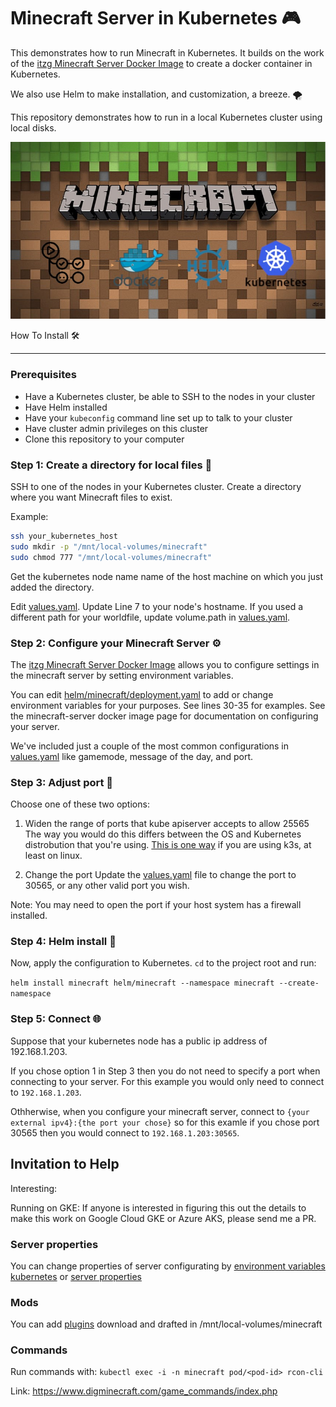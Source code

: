 Minecraft Server in Kubernetes 🎮
==============

This demonstrates how to run Minecraft in Kubernetes. It builds on the work of 
the [itzg Minecraft Server Docker Image](https://hub.docker.com/r/itzg/minecraft-server/) 
to create a docker container in Kubernetes.

We also use Helm to make installation, and customization, a breeze. 🌪️

This repository demonstrates how to run in a local Kubernetes cluster using
local disks. 

![header](./assets/header.jpg)

How To Install 🛠️

------

### Prerequisites 
* Have a Kubernetes cluster, be able to SSH to the nodes in your cluster
* Have Helm installed
* Have your `kubeconfig` command line set up to talk to your cluster
* Have cluster admin privileges on this cluster
* Clone this repository to your computer

### Step 1: Create a directory for local files 📁

SSH to one of the nodes in your Kubernetes cluster. Create a directory where you want Minecraft files to exist.

Example:

```bash
ssh your_kubernetes_host
sudo mkdir -p "/mnt/local-volumes/minecraft"
sudo chmod 777 "/mnt/local-volumes/minecraft"
```

Get the kubernetes node name name of the host machine
on which you just added the directory.

Edit [values.yaml](helm/minecraft/values.yaml#L7). Update Line 7 to your node's hostname.
If you used a different path for your worldfile, update volume.path in [values.yaml](helm/minecraft/values.yaml#L17).

### Step 2: Configure your Minecraft Server ⚙️

The [itzg Minecraft Server Docker Image](https://hub.docker.com/r/itzg/minecraft-server/) 
allows you to configure settings in the minecraft
server by setting environment variables. 

You can edit [helm/minecraft/deployment.yaml](helm/minecraft/templates/deployment.yaml#L1) to add or
change environment variables for your purposes. See lines 30-35 for examples. See the minecraft-server docker image page for documentation on configuring your server.

We've included just a couple of the most common configurations in [values.yaml](helm/minecraft/values.yaml#L10) like gamemode, message of the day, and port.

### Step 3: Adjust port 🔧

Choose one of these two options:

1. Widen the range of ports that kube apiserver accepts to allow 25565
The way you would do this differs between the OS and Kubernetes distrobution that you're using.
[This is one way](https://github.com/k3s-io/k3s/issues/444#issuecomment-751653917) if you are using k3s, at least on linux.

2. Change the port
Update the [values.yaml](helm/minecraft/values.yaml) file to change the port to 30565, or any other valid port you wish.

Note: You may need to open the port if your host system has a firewall installed.

### Step 4: Helm install 🚀

Now, apply the configuration to Kubernetes. `cd` to the project root and run:

`helm install minecraft helm/minecraft --namespace minecraft --create-namespace`


### Step 5: Connect 🌐

Suppose that your kubernetes node has a public ip address of 192.168.1.203.

If you chose option 1 in Step 3 then you do not need to specify a port when connecting to your server. For this example you would only need to connect to `192.168.1.203`.

Othherwise, when you configure your minecraft server, connect to `{your external ipv4}:{the port your chose}` so for this examle if you chose port 30565 then you would connect to `192.168.1.203:30565`.


Invitation to Help
------

Interesting: 

Running on GKE: If anyone is interested in figuring this out the details to make this work
on Google Cloud GKE or Azure AKS, please send me a PR.

### Server properties
You can change properties of server configurating by [environment variables kubernetes](https://docker-minecraft-server.readthedocs.io/en/latest/variables) or [server properties](https://docker-minecraft-server.readthedocs.io/en/latest/variables)

### Mods
You can add [plugins](https://dev.bukkit.org/) download and drafted in /mnt/local-volumes/minecraft

### Commands
Run commands with: `kubectl exec -i -n minecraft pod/<pod-id> rcon-cli`

Link: https://www.digminecraft.com/game_commands/index.php